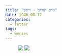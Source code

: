 ```yaml
---
title: "טרם תורגם - ורסס"
date: 1940-08-17
categories:
  - letter
tags:
  - werses
---
```



<figure class="half">
    <a  href="/pupko-papers/assets/images/1940-08-17-werses-1.jpg">
    <img src="/pupko-papers/assets/images/1940-08-17-werses-1.jpg"></a>
    <a  href="/pupko-papers/assets/images/1940-08-17-werses-2.jpg">
    <img src="/pupko-papers/assets/images/1940-08-17-werses-2.jpg"></a>
</figure>


